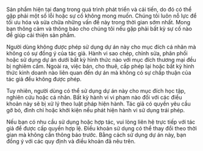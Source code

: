 Sản phẩm hiện tại đang trong quá trình phát triển và cải tiến, do đó có thể gặp phải một số lỗi hoặc sự cố không mong muốn. Chúng tôi luôn nỗ lực để tối ưu hóa và sửa chữa những vấn đề này trong thời gian sớm nhất. Mong bạn thông cảm và thông báo cho chúng tôi nếu gặp phải bất kỳ sự cố nào để giúp cải thiện sản phẩm.

Người dùng không được phép sử dụng dự án này cho mục đích cá nhân mà không có sự đồng ý của tác giả. Hành vi sao chép, chỉnh sửa, phân phối hoặc sử dụng dự án dưới bất kỳ hình thức nào với mục đích thương mại đều bị nghiêm cấm. Ngoài ra, việc bán, cho thuê, cấp phép lại hoặc bất kỳ hình thức kinh doanh nào liên quan đến dự án mà không có sự chấp thuận của tác giả đều không được phép.

Tuy nhiên, người dùng có thể sử dụng dự án này cho mục đích học tập, nghiên cứu hoặc cá nhân. Bất kỳ hành vi vi phạm nào đối với các điều khoản này sẽ bị xử lý theo luật pháp hiện hành. Tác giả có quyền yêu cầu gỡ bỏ, đình chỉ hoặc khởi kiện nếu phát hiện hành vi sử dụng trái phép.

Nếu bạn có nhu cầu sử dụng hoặc hợp tác, vui lòng liên hệ trực tiếp với tác giả để được cấp quyền hợp lệ. Điều khoản sử dụng có thể thay đổi theo thời gian mà không cần thông báo trước. Bằng cách sử dụng dự án này, bạn đồng ý với các quy định và điều khoản đã nêu trên.
